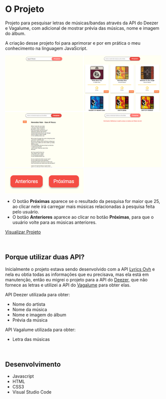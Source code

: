 # O Projeto
Projeto para pesquisar letras de músicas/bandas através da API do Deezer e Vagalume, com adicional de mostrar prévia das músicas, nome e imagem do álbum.

A criação desse projeto foi para aprimorar e por em prática o meu conhecimento na linguagem JavaScript.

<img src="images/project.png">
<img src="images/prevAndNext.png">

 - O botão <b>Próximas</b> aparece se o resultado da pesquisa for maior que 25, ao clicar nele irá carregar mais músicas relacionadas à pesquisa feita pelo usuário.
 - O botão <b>Anteriores</b> aparece ao clicar no botão <b>Próximas</b>, para que o usuário volte para as músicas anteriores.

<a href="https://iammatheus.github.io/search-lyrics-two-api">Visualizar Projeto</a>

<br>

## Porque utilizar duas API?
Inicialmente o projeto estava sendo desenvolvido com a API 
<a href="https://lyricsovh.docs.apiary.io">Lyrics Ovh</a> e nela eu obtia todas as informações que eu precisava, mas ela está em manutenção, então eu migrei o projeto para a API do 
<a href="https://developers.deezer.com/api">Deezer</a>, que não fornece as letras e utilizei a API do <a href="https://api.vagalume.com.br/docs">Vagalume</a> para obter elas.

API Deezer utilizada para obter: 
  - Nome do artista
  - Nome da música 
  - Nome e imagem do álbum
  - Prévia da música

API Vagalume utilizada para obter:
  - Letra das músicas

<br>

## Desenvolvimento
  - Javascript
  - HTML
  - CSS3
  - Visual Studio Code